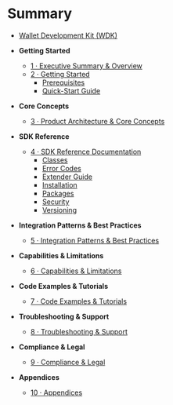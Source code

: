 # Summary

* [Wallet Development Kit (WDK)](README.md)

* **Getting Started**
  * [1 · Executive Summary & Overview](1-executive-summary/README.md)
  * [2 · Getting Started](2-getting-started/README.md)
    * [Prerequisites](2-getting-started/prerequisites.md)
    * [Quick-Start Guide](2-getting-started/quick-start.md)

* **Core Concepts**
  * [3 · Product Architecture & Core Concepts](3-architecture/README.md)

* **SDK Reference**
  * [4 · SDK Reference Documentation](4-sdk-reference/README.md)
    * [Classes](4-sdk-reference/classes.md)
    * [Error Codes](4-sdk-reference/error-codes.md)
    * [Extender Guide](4-sdk-reference/extender-guide.md)
    * [Installation](4-sdk-reference/installation.md)
    * [Packages](4-sdk-reference/packages.md)
    * [Security](4-sdk-reference/security.md)
    * [Versioning](4-sdk-reference/versioning.md)

* **Integration Patterns & Best Practices**
  * [5 · Integration Patterns & Best Practices](5-integration-patterns/README.md)

* **Capabilities & Limitations**
  * [6 · Capabilities & Limitations](6-capabilities/README.md)

* **Code Examples & Tutorials**
  * [7 · Code Examples & Tutorials](7-examples/README.md)

* **Troubleshooting & Support**
  * [8 · Troubleshooting & Support](8-troubleshooting/README.md)

* **Compliance & Legal**
  * [9 · Compliance & Legal](9-compliance/README.md)

* **Appendices**
  * [10 · Appendices](10-appendices/README.md)
